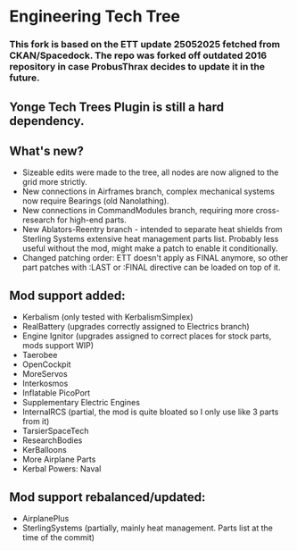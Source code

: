 # Engineering Tech Tree

### This fork is based on the ETT update 25052025 fetched from CKAN/Spacedock. The repo was forked off outdated 2016 repository in case ProbusThrax decides to update it in the future.  
## Yonge Tech Trees Plugin is still a hard dependency.  
## What's new?
- Sizeable edits were made to the tree, all nodes are now aligned to the grid more strictly.
- New connections in Airframes branch, complex mechanical systems now require Bearings (old Nanolathing).
- New connections in CommandModules branch, requiring more cross-research for high-end parts.
- New Ablators-Reentry branch - intended to separate heat shields from Sterling Systems extensive heat management parts list. Probably less useful without the mod, might make a patch to enable it conditionally.
- Changed patching order: ETT doesn't apply as FINAL anymore, so other part patches with :LAST or :FINAL directive can be loaded on top of it.

## Mod support added:  
- Kerbalism (only tested with KerbalismSimplex)  
- RealBattery (upgrades correctly assigned to Electrics branch)  
- Engine Ignitor (upgrades assigned to correct places for stock parts, mods support WIP)  
- Taerobee  
- OpenCockpit  
- MoreServos  
- Interkosmos  
- Inflatable PicoPort  
- Supplementary Electric Engines  
- InternalRCS (partial, the mod is quite bloated so I only use like 3 parts from it)  
- TarsierSpaceTech  
- ResearchBodies  
- KerBalloons  
- More Airplane Parts  
- Kerbal Powers: Naval  
## Mod support rebalanced/updated:  
- AirplanePlus  
- SterlingSystems (partially, mainly heat management. Parts list at the time of the commit)  
